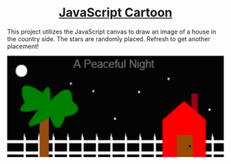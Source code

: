 # <h1 align="center">[JavaScript Cartoon](https://lhwang01.github.io/js-cartoon/)</h1>

<p>This project utilizes the JavaScript canvas to draw an image of a house in the country side. The stars are randomly placed. Refresh to get another placement!</p>

![example output](https://github.com/LHwang01/js-cartoon/blob/main/js-cartoon.png)
